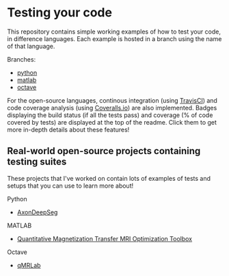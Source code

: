 # Testing your code

This repository contains simple working examples of how to test your code, in difference languages. Each example is hosted in a branch using the name of that language.

Branches:
* [python](https://github.com/ismrm-coding-secret-session/testing-your-code/tree/python)
* [matlab](https://github.com/ismrm-coding-secret-session/testing-your-code/tree/matlab)
* [octave](https://github.com/ismrm-coding-secret-session/testing-your-code/tree/octave)

For the open-source languages, continous integration (using [TravisCI](https://travis-ci.com)) and code coverage analysis (using [Coveralls.io](https://coveralls.io)) are also implemented. Badges displaying the build status (if all the tests pass) and coverage (% of code covered by tests) are displayed at the top of the readme. Click them to get more in-depth details about these features!

## Real-world open-source projects containing  testing suites

These projects that I've worked on contain lots of examples of tests and setups that you can use to learn more about!

Python
* [AxonDeepSeg](https://github.com/neuropoly/axondeepseg)

MATLAB
* [Quantitative Magnetization Transfer MRI Optimization Toolbox](https://github.com/mathieuboudreau/qmt-optimization)

Octave
* [qMRLab](https://github.com/qMRLab/qMRLab)
